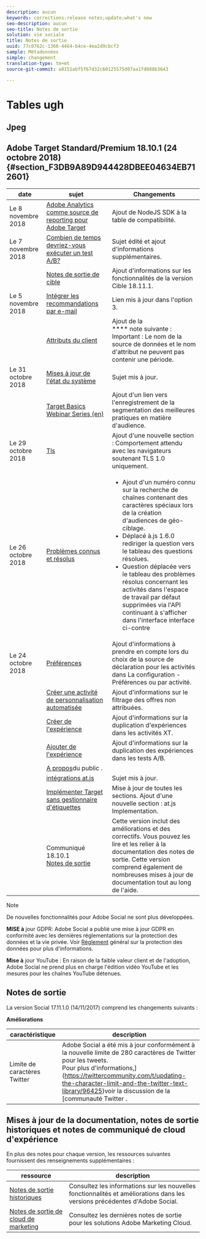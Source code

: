```yaml
---
description: aucun
keywords: corrections;release notes;update;what's new
seo-description: aucun
seo-title: Notes de sortie
solution: vie sociale
title: Notes de sortie
uuid: 77c0762c-1366-4464-b4ce-4ea2d9cbcf3
sample: Métadonnées
simple: changement
translation-type: tm+mt
source-git-commit: a0151abf5f67d32c60125575d07aa1fd088b3643

---
```


# Tables ugh

## Jpeg


## Adobe Target Standard/Premium 18.10.1 (24 octobre 2018){#section_F3DB9A89D944428DBEE04634EB712601}

| date | sujet | Changements |
|--- |--- |--- |
| Le 8 novembre 2018 | [Adobe Analytics comme source de reporting pour Adobe Target](https://docs-author-stg.corp.adobe.com/content/help/en/social/using/settings/c-gdpr-request.html#topic_53C551FDEB6141108F7679F106ADB689) | Ajout de NodeJS SDK à la table de compatibilité. |
| Le 7 novembre 2018 | [Combien de temps devriez-vous exécuter un test A/B?](https://docs-author-stg.corp.adobe.com/content/help/en/social/using/settings/c-gdpr-request.html#topic_53C551FDEB6141108F7679F106ADB689) | Sujet édité et ajout d'informations supplémentaires. |
|  | [Notes de sortie de cible](https://docs-author-stg.corp.adobe.com/content/help/en/social/using/settings/c-gdpr-request.html#topic_53C551FDEB6141108F7679F106ADB689) | Ajout d'informations sur les fonctionnalités de la version Cible 18.11.1. |
| Le 5 novembre 2018 | [Intégrer les recommandations par e-mail](https://docs-author-stg.corp.adobe.com/content/help/en/social/using/settings/c-gdpr-request.html#topic_53C551FDEB6141108F7679F106ADB689) | Lien mis à jour dans l'option 3. |
|  | [Attributs du client](https://docs-author-stg.corp.adobe.com/content/help/en/social/using/settings/c-gdpr-request.html#topic_53C551FDEB6141108F7679F106ADB689) | Ajout de la<br>**** note suivante : Important : Le nom de la source de données et le nom d'attribut ne peuvent pas contenir une période. |
| Le 31 octobre 2018 | [Mises à jour de l'état du système](https://docs-author-stg.corp.adobe.com/content/help/en/social/using/settings/c-gdpr-request.html#topic_53C551FDEB6141108F7679F106ADB689) | Sujet mis à jour. |
|  | [Target Basics Webinar Series (en)](https://docs-author-stg.corp.adobe.com/content/help/en/social/using/settings/c-gdpr-request.html#topic_53C551FDEB6141108F7679F106ADB689) | Ajout d'un lien vers l'enregistrement de la segmentation des meilleures pratiques en matière d'audience. |
| Le 29 octobre 2018 | [Tls](https://docs-author-stg.corp.adobe.com/content/help/en/social/using/settings/c-gdpr-request.html#topic_53C551FDEB6141108F7679F106ADB689) | Ajout d'une nouvelle section : Comportement attendu avec les navigateurs soutenant TLS 1.0 uniquement. |
| Le 26 octobre 2018 | [Problèmes connus et résolus](https://docs-author-stg.corp.adobe.com/content/help/en/social/using/settings/c-gdpr-request.html#topic_53C551FDEB6141108F7679F106ADB689) | <ul><li>Ajout d'un numéro connu sur la recherche de chaînes contenant des caractères spéciaux lors de la création d'audiences de géo-ciblage.</li><li>Déplacé à.js 1.6.0 rediriger la question vers le tableau des questions résolues.</li><li>Question déplacée vers le tableau des problèmes résolus concernant les activités dans l'espace de travail par défaut supprimées via l'API continuant à s'afficher dans l'interface interface ci-contre</li></ul> |
| Le 24 octobre 2018 | [Préférences](https://docs-author-stg.corp.adobe.com/content/help/en/social/using/settings/c-gdpr-request.html#topic_53C551FDEB6141108F7679F106ADB689) | Ajout d'informations à prendre en compte lors du choix de la source de déclaration pour les activités dans La configuration - Préférences ou par activité. |
|  | [Créer une activité de personnalisation automatisée](https://docs-author-stg.corp.adobe.com/content/help/en/social/using/settings/c-gdpr-request.html#topic_53C551FDEB6141108F7679F106ADB689) | Ajout d'informations sur le filtrage des offres non attribuées. |
|  | [Créer de l'expérience](https://docs-author-stg.corp.adobe.com/content/help/en/social/using/settings/c-gdpr-request.html#topic_53C551FDEB6141108F7679F106ADB689) | Ajout d'informations sur la duplication d'expériences dans les activités XT. |
|  | [Ajouter de l'expérience](https://docs-author-stg.corp.adobe.com/content/help/en/social/using/settings/c-gdpr-request.html#topic_53C551FDEB6141108F7679F106ADB689) | Ajout d'informations sur la duplication des expériences dans les tests A/B. |
|  | [A propos](https://docs-author-stg.corp.adobe.com/content/help/en/social/using/settings/c-gdpr-request.html#topic_53C551FDEB6141108F7679F106ADB689)du public . |
|  | [intégrations at.js](https://docs-author-stg.corp.adobe.com/content/help/en/social/using/settings/c-gdpr-request.html#topic_53C551FDEB6141108F7679F106ADB689) | Sujet mis à jour. |
|  | [Implémenter Target sans gestionnaire d'étiquettes](https://docs-author-stg.corp.adobe.com/content/help/en/social/using/settings/c-gdpr-request.html#topic_53C551FDEB6141108F7679F106ADB689) | Mise à jour de toutes les sections.  Ajout d'une nouvelle section : at.js Implementation. |
|  | Communiqué 18.10.1<br>[Notes de sortie](https://docs-author-stg.corp.adobe.com/content/help/en/social/using/settings/c-gdpr-request.html#topic_53C551FDEB6141108F7679F106ADB689) | Cette version inclut des améliorations et des correctifs. Vous pouvez les lire et les relier à la documentation des notes de sortie. Cette version comprend également de nombreuses mises à jour de documentation tout au long de l'aide. |

>[!NOTE]
>
>De nouvelles fonctionnalités pour Adobe Social ne sont plus développées.

**MISE à** jour GDPR: Adobe Social a publié une mise à jour GDPR en conformité avec les dernières réglementations sur la protection des données et la vie privée. Voir [Règlement](https://docs-author-stg.corp.adobe.com/content/help/en/social/using/settings/c-gdpr-request.html#topic_53C551FDEB6141108F7679F106ADB689) général sur la protection des données pour plus d'informations.

**Mise à** jour YouTube : En raison de la faible valeur client et de l'adoption, Adobe Social ne prend plus en charge l'édition vidéo YouTube et les mesures pour les chaînes YouTube détenues.

## Notes de sortie

La version Social 17.11.1.0 (14/11/2017) comprend les changements suivants :

**Améliorations**

| caractéristique | description |
|--- |--- |
| Limite de caractères Twitter | Adobe Social a été mis à jour conformément à la nouvelle limite de 280 caractères de Twitter pour les tweets.<br>Pour plus d'informations,](https://twittercommunity.com/t/updating-the-character-limit-and-the-twitter-text-library/96425)voir la discussion de la [communauté Twitter . |

## Mises à jour de la documentation, notes de sortie historiques et notes de communiqué de cloud d'expérience

En plus des notes pour chaque version, les ressources suivantes fournissent des renseignements supplémentaires :

| ressource | description |
|--- |--- |
| [Notes de sortie historiques](https://docs-author-stg.corp.adobe.com/content/help/en/social/using/settings/c-gdpr-request.html#topic_53C551FDEB6141108F7679F106ADB689) | Consultez les informations sur les nouvelles fonctionnalités et améliorations dans les versions précédentes d'Adobe Social. |
| [Notes de sortie de cloud de marketing](https://marketing.adobe.com/resources/help/en_US/whatsnew/) | Consultez les dernières notes de sortie pour les solutions Adobe Marketing Cloud. |
